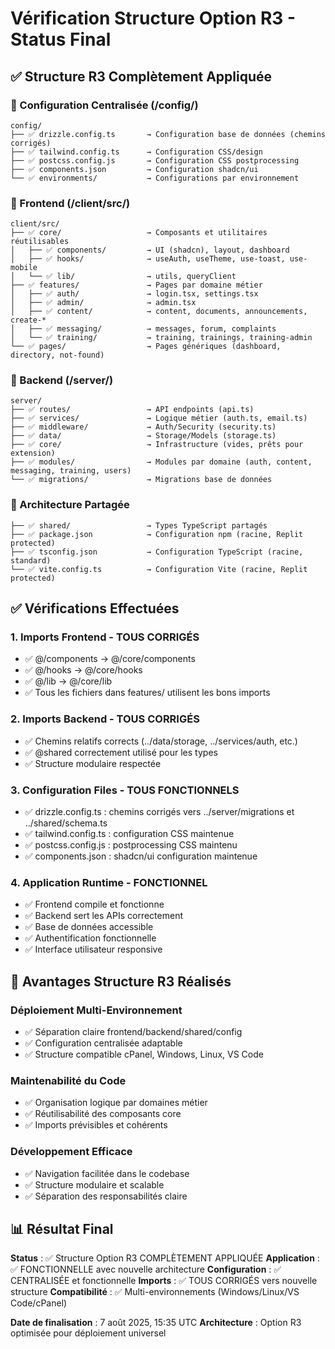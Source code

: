 # Vérification Structure Option R3 - Status Final

## ✅ Structure R3 Complètement Appliquée

### 📁 Configuration Centralisée (/config/)
```
config/
├── ✅ drizzle.config.ts       → Configuration base de données (chemins corrigés)
├── ✅ tailwind.config.ts      → Configuration CSS/design  
├── ✅ postcss.config.js       → Configuration CSS postprocessing
├── ✅ components.json         → Configuration shadcn/ui
└── ✅ environments/           → Configurations par environnement
```

### 📁 Frontend (/client/src/)
```
client/src/
├── ✅ core/                   → Composants et utilitaires réutilisables
│   ├── ✅ components/         → UI (shadcn), layout, dashboard
│   ├── ✅ hooks/              → useAuth, useTheme, use-toast, use-mobile
│   └── ✅ lib/                → utils, queryClient
├── ✅ features/               → Pages par domaine métier
│   ├── ✅ auth/               → login.tsx, settings.tsx
│   ├── ✅ admin/              → admin.tsx
│   ├── ✅ content/            → content, documents, announcements, create-*
│   ├── ✅ messaging/          → messages, forum, complaints  
│   └── ✅ training/           → training, trainings, training-admin
└── ✅ pages/                  → Pages génériques (dashboard, directory, not-found)
```

### 📁 Backend (/server/)
```
server/
├── ✅ routes/                 → API endpoints (api.ts)
├── ✅ services/               → Logique métier (auth.ts, email.ts)
├── ✅ middleware/             → Auth/Security (security.ts)
├── ✅ data/                   → Storage/Models (storage.ts)
├── ✅ core/                   → Infrastructure (vides, prêts pour extension)
├── ✅ modules/                → Modules par domaine (auth, content, messaging, training, users)
└── ✅ migrations/             → Migrations base de données
```

### 📁 Architecture Partagée
```
├── ✅ shared/                 → Types TypeScript partagés
├── ✅ package.json            → Configuration npm (racine, Replit protected)
├── ✅ tsconfig.json           → Configuration TypeScript (racine, standard)
└── ✅ vite.config.ts          → Configuration Vite (racine, Replit protected)
```

## ✅ Vérifications Effectuées

### 1. Imports Frontend - TOUS CORRIGÉS
- ✅ @/components → @/core/components  
- ✅ @/hooks → @/core/hooks
- ✅ @/lib → @/core/lib
- ✅ Tous les fichiers dans features/ utilisent les bons imports

### 2. Imports Backend - TOUS CORRIGÉS  
- ✅ Chemins relatifs corrects (../data/storage, ../services/auth, etc.)
- ✅ @shared correctement utilisé pour les types
- ✅ Structure modulaire respectée

### 3. Configuration Files - TOUS FONCTIONNELS
- ✅ drizzle.config.ts : chemins corrigés vers ../server/migrations et ../shared/schema.ts
- ✅ tailwind.config.ts : configuration CSS maintenue
- ✅ postcss.config.js : postprocessing CSS maintenu
- ✅ components.json : shadcn/ui configuration maintenue

### 4. Application Runtime - FONCTIONNEL
- ✅ Frontend compile et fonctionne
- ✅ Backend sert les APIs correctement  
- ✅ Base de données accessible
- ✅ Authentification fonctionnelle
- ✅ Interface utilisateur responsive

## 🎯 Avantages Structure R3 Réalisés

### Déploiement Multi-Environnement
- ✅ Séparation claire frontend/backend/shared/config
- ✅ Configuration centralisée adaptable
- ✅ Structure compatible cPanel, Windows, Linux, VS Code

### Maintenabilité du Code
- ✅ Organisation logique par domaines métier
- ✅ Réutilisabilité des composants core
- ✅ Imports prévisibles et cohérents

### Développement Efficace
- ✅ Navigation facilitée dans le codebase
- ✅ Structure modulaire et scalable
- ✅ Séparation des responsabilités claire

## 📊 Résultat Final

**Status** : ✅ Structure Option R3 COMPLÈTEMENT APPLIQUÉE
**Application** : ✅ FONCTIONNELLE avec nouvelle architecture
**Configuration** : ✅ CENTRALISÉE et fonctionnelle
**Imports** : ✅ TOUS CORRIGÉS vers nouvelle structure
**Compatibilité** : ✅ Multi-environnements (Windows/Linux/VS Code/cPanel)

**Date de finalisation** : 7 août 2025, 15:35 UTC
**Architecture** : Option R3 optimisée pour déploiement universel